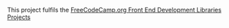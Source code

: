 This project fulfils the [FreeCodeCamp.org Front End Development Libraries Projects](https://www.freecodecamp.org/learn/front-end-development-libraries/front-end-development-libraries-projects/build-a-random-quote-machine)
